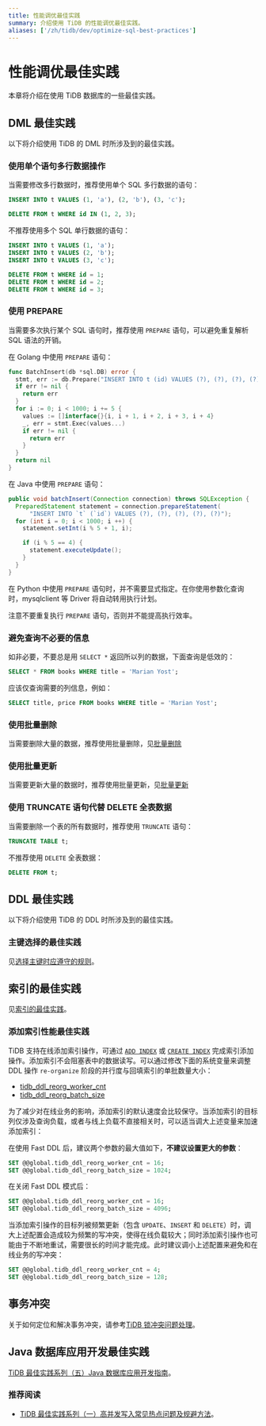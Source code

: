 ```yaml
---
title: 性能调优最佳实践
summary: 介绍使用 TiDB 的性能调优最佳实践。
aliases: ['/zh/tidb/dev/optimize-sql-best-practices']
---
```


# 性能调优最佳实践

本章将介绍在使用 TiDB 数据库的一些最佳实践。

## DML 最佳实践

以下将介绍使用 TiDB 的 DML 时所涉及到的最佳实践。

### 使用单个语句多行数据操作

当需要修改多行数据时，推荐使用单个 SQL 多行数据的语句：

```sql
INSERT INTO t VALUES (1, 'a'), (2, 'b'), (3, 'c');

DELETE FROM t WHERE id IN (1, 2, 3);
```

不推荐使用多个 SQL 单行数据的语句：

```sql
INSERT INTO t VALUES (1, 'a');
INSERT INTO t VALUES (2, 'b');
INSERT INTO t VALUES (3, 'c');

DELETE FROM t WHERE id = 1;
DELETE FROM t WHERE id = 2;
DELETE FROM t WHERE id = 3;
```

### 使用 PREPARE

当需要多次执行某个 SQL 语句时，推荐使用 `PREPARE` 语句，可以避免重复解析 SQL 语法的开销。

<SimpleTab>
<div label="Golang">

在 Golang 中使用 `PREPARE` 语句：

```go
func BatchInsert(db *sql.DB) error {
  stmt, err := db.Prepare("INSERT INTO t (id) VALUES (?), (?), (?), (?), (?)")
  if err != nil {
    return err
  }
  for i := 0; i < 1000; i += 5 {
    values := []interface{}{i, i + 1, i + 2, i + 3, i + 4}
    _, err = stmt.Exec(values...)
    if err != nil {
      return err
    }
  }
  return nil
}
```

</div>

<div label="Java">

在 Java 中使用 `PREPARE` 语句：

```java
public void batchInsert(Connection connection) throws SQLException {
  PreparedStatement statement = connection.prepareStatement(
      "INSERT INTO `t` (`id`) VALUES (?), (?), (?), (?), (?)");
  for (int i = 0; i < 1000; i ++) {
    statement.setInt(i % 5 + 1, i);

    if (i % 5 == 4) {
      statement.executeUpdate();
    }
  }
}
```

</div>

<div label="Python">

在 Python 中使用 `PREPARE` 语句时，并不需要显式指定。在你使用参数化查询时，mysqlclient 等 Driver 将自动转用执行计划。

</div>
</SimpleTab>

注意不要重复执行 `PREPARE` 语句，否则并不能提高执行效率。

### 避免查询不必要的信息

如非必要，不要总是用 `SELECT *` 返回所以列的数据，下面查询是低效的：

```sql
SELECT * FROM books WHERE title = 'Marian Yost';
```

应该仅查询需要的列信息，例如：

```sql
SELECT title, price FROM books WHERE title = 'Marian Yost';
```

### 使用批量删除

当需要删除大量的数据，推荐使用批量删除，见[批量删除](/develop/dev-guide-delete-data.md#批量删除)

### 使用批量更新

当需要更新大量的数据时，推荐使用批量更新，见[批量更新](/develop/dev-guide-update-data.md#批量更新)

### 使用 TRUNCATE 语句代替 DELETE 全表数据

当需要删除一个表的所有数据时，推荐使用 `TRUNCATE` 语句：

```sql
TRUNCATE TABLE t;
```

不推荐使用 `DELETE` 全表数据：

```sql
DELETE FROM t;
```

## DDL 最佳实践

以下将介绍使用 TiDB 的 DDL 时所涉及到的最佳实践。

### 主键选择的最佳实践

见[选择主键时应遵守的规则](/develop/dev-guide-create-table.md#选择主键时应遵守的规则)。

## 索引的最佳实践

见[索引的最佳实践](/develop/dev-guide-index-best-practice.md)。

### 添加索引性能最佳实践

TiDB 支持在线添加索引操作，可通过 [`ADD INDEX`](/sql-statements/sql-statement-add-index.md) 或 [`CREATE INDEX`](/sql-statements/sql-statement-create-index.md) 完成索引添加操作。添加索引不会阻塞表中的数据读写。可以通过修改下面的系统变量来调整 DDL 操作 `re-organize` 阶段的并行度与回填索引的单批数量大小：

- [tidb_ddl_reorg_worker_cnt](/system-variables.md#tidb_ddl_reorg_worker_cnt)
- [tidb_ddl_reorg_batch_size](/system-variables.md#tidb_ddl_reorg_batch_size)

为了减少对在线业务的影响，添加索引的默认速度会比较保守。当添加索引的目标列仅涉及查询负载，或者与线上负载不直接相关时，可以适当调大上述变量来加速添加索引：

在使用 Fast DDL 后，建议两个参数的最大值如下，**不建议设置更大的参数**：

```sql
SET @@global.tidb_ddl_reorg_worker_cnt = 16;
SET @@global.tidb_ddl_reorg_batch_size = 1024;
```

在关闭 Fast DDL 模式后：

```sql
SET @@global.tidb_ddl_reorg_worker_cnt = 16;
SET @@global.tidb_ddl_reorg_batch_size = 4096;
```

当添加索引操作的目标列被频繁更新（包含 `UPDATE`、`INSERT` 和 `DELETE`）时，调大上述配置会造成较为频繁的写冲突，使得在线负载较大；同时添加索引操作也可能由于不断地重试，需要很长的时间才能完成。此时建议调小上述配置来避免和在线业务的写冲突：

```sql
SET @@global.tidb_ddl_reorg_worker_cnt = 4;
SET @@global.tidb_ddl_reorg_batch_size = 128;
```

## 事务冲突

关于如何定位和解决事务冲突，请参考[TiDB 锁冲突问题处理](/troubleshoot-lock-conflicts.md)。

## Java 数据库应用开发最佳实践

[TiDB 最佳实践系列（五）Java 数据库应用开发指南](https://pingcap.com/zh/blog/best-practice-java)。

### 推荐阅读

- [TiDB 最佳实践系列（一）高并发写入常见热点问题及规避方法](https://pingcap.com/zh/blog/tidb-in-high-concurrency-scenarios)。
